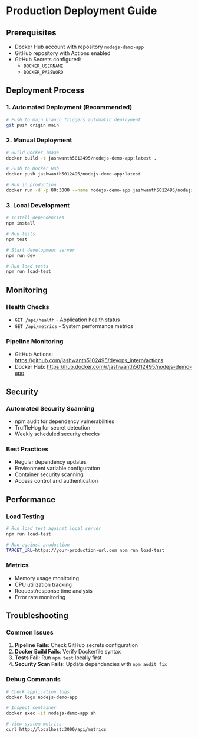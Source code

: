 # Production Deployment Guide

## Prerequisites
- Docker Hub account with repository `nodejs-demo-app`
- GitHub repository with Actions enabled
- GitHub Secrets configured:
  - `DOCKER_USERNAME`
  - `DOCKER_PASSWORD`

## Deployment Process

### 1. Automated Deployment (Recommended)
```bash
# Push to main branch triggers automatic deployment
git push origin main
```

### 2. Manual Deployment
```bash
# Build Docker image
docker build -t jashwanth5012495/nodejs-demo-app:latest .

# Push to Docker Hub
docker push jashwanth5012495/nodejs-demo-app:latest

# Run in production
docker run -d -p 80:3000 --name nodejs-demo-app jashwanth5012495/nodejs-demo-app:latest
```

### 3. Local Development
```bash
# Install dependencies
npm install

# Run tests
npm test

# Start development server
npm run dev

# Run load tests
npm run load-test
```

## Monitoring

### Health Checks
- `GET /api/health` - Application health status
- `GET /api/metrics` - System performance metrics

### Pipeline Monitoring
- GitHub Actions: https://github.com/jashwanth5102495/devops_intern/actions
- Docker Hub: https://hub.docker.com/r/jashwanth5012495/nodejs-demo-app

## Security

### Automated Security Scanning
- npm audit for dependency vulnerabilities
- TruffleHog for secret detection
- Weekly scheduled security checks

### Best Practices
- Regular dependency updates
- Environment variable configuration
- Container security scanning
- Access control and authentication

## Performance

### Load Testing
```bash
# Run load test against local server
npm run load-test

# Run against production
TARGET_URL=https://your-production-url.com npm run load-test
```

### Metrics
- Memory usage monitoring
- CPU utilization tracking
- Request/response time analysis
- Error rate monitoring

## Troubleshooting

### Common Issues
1. **Pipeline Fails**: Check GitHub secrets configuration
2. **Docker Build Fails**: Verify Dockerfile syntax
3. **Tests Fail**: Run `npm test` locally first
4. **Security Scan Fails**: Update dependencies with `npm audit fix`

### Debug Commands
```bash
# Check application logs
docker logs nodejs-demo-app

# Inspect container
docker exec -it nodejs-demo-app sh

# View system metrics
curl http://localhost:3000/api/metrics
```